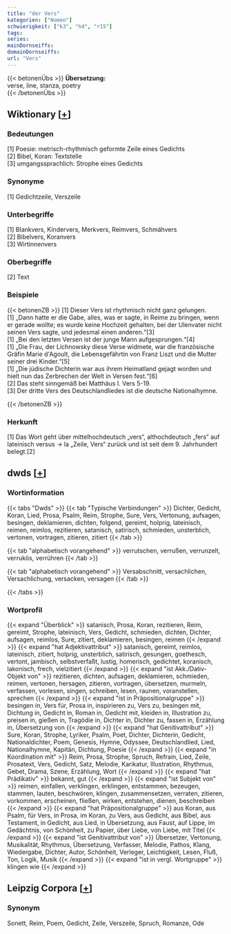 ```yaml
---
title: "der Vers"
kategorien: ["Nomen"]
schwierigkeit: ["k3", "h4", "r15"]
tags:
series:
mainDornseiffs:
domainDornseiffs:
url: "Vers"
---
```


{{< betonenÜbs >}}
**Übersetzung:**  
verse, line, stanza, poetry  
{{< /betonenÜbs >}}

## Wiktionary [[+](https://de.wiktionary.org/wiki/Vers)]

### Bedeutungen
[1] Poesie: metrisch-rhythmisch geformte Zeile eines Gedichts  
[2] Bibel, Koran: Textstelle  
[3] umgangssprachlich: Strophe eines Gedichts  

### Synonyme
[1] Gedichtzeile, Verszeile  

### Unterbegriffe
[1] Blankvers, Kindervers, Merkvers, Reimvers, Schmähvers  
[2] Bibelvers, Koranvers  
[3] Wirtinnenvers  

### Oberbegriffe
[2] Text  

### Beispiele
{{< betonenZB >}}
[1] Dieser Vers ist rhythmisch nicht ganz gelungen.  
[1] „Dann hatte er die Gabe, alles, was er sagte, in Reime zu bringen, wenn er gerade wollte; es wurde keine Hochzeit gehalten, bei der Ulenvater nicht seinen Vers sagte, und jedesmal einen anderen.“[3]  
[1] „Bei den letzten Versen ist der junge Mann aufgesprungen.“[4]  
[1] „Die Frau, der Lichnowsky diese Verse widmete, war die französische Gräfin Marie d'Agoult, die Lebensgefährtin von Franz Liszt und die Mutter seiner drei Kinder.“[5]  
[1] „Die jüdische Dichterin war aus ihrem Heimatland gejagt worden und hielt nun das Zerbrechen der Welt in Versen fest.“[6]  
[2] Das steht sinngemäß bei Matthäus I. Vers 5-19.  
[3] Der dritte Vers des Deutschlandliedes ist die deutsche Nationalhymne.  

{{< /betonenZB >}}
### Herkunft
[1] Das Wort geht über mittelhochdeutsch „vers“, althochdeutsch „fers“ auf lateinisch versus → la „Zeile, Vers“ zurück und ist seit dem 9. Jahrhundert belegt.[2]  



## dwds [[+](https://www.dwds.de/wb/Vers)]

### Wortinformation
{{< tabs "Dwds" >}}
{{< tab "Typische Verbindungen" >}}
Dichter, Gedicht, Koran, Lied, Prosa, Psalm, Reim, Strophe, Sure, Vers, Vertonung, aufsagen, besingen, deklamieren, dichten, folgend, gereimt, holprig, lateinisch, reimen, reimlos, rezitieren, satanisch, satirisch, schmieden, unsterblich, vertonen, vortragen, zitieren, zitiert
{{< /tab >}}

{{< tab "alphabetisch vorangehend" >}}
verrutschen, verrußen, verrunzelt, verrukös, verrühren
{{< /tab >}}

{{< tab "alphabetisch vorangehend" >}}
Versabschnitt, versachlichen, Versachlichung, versacken, versagen
{{< /tab >}}

{{< /tabs >}}

### Wortprofil
{{< expand "Überblick" >}} satanisch, Prosa, Koran, rezitieren, Reim, gereimt, Strophe, lateinisch, Vers, Gedicht, schmieden, dichten, Dichter, aufsagen, reimlos, Sure, zitiert, deklamieren, besingen, reimen {{< /expand >}}
{{< expand "hat Adjektivattribut" >}} satanisch, gereimt, reimlos, lateinisch, zitiert, holprig, unsterblich, satirisch, gesungen, goethesch, vertont, jambisch, selbstverfaßt, lustig, homerisch, gedichtet, koranisch, lakonisch, frech, vielzitiert {{< /expand >}}
{{< expand "ist Akk./Dativ-Objekt von" >}} rezitieren, dichten, aufsagen, deklamieren, schmieden, reimen, vertonen, hersagen, zitieren, vortragen, übersetzen, murmeln, verfassen, vorlesen, singen, schreiben, lesen, raunen, voranstellen, sprechen {{< /expand >}}
{{< expand "ist in Präpositionalgruppe" >}} besingen in, Vers für, Prosa in, inspirieren zu, Vers zu, besingen mit, Dichtung in, Gedicht in, Roman in, Gedicht mit, kleiden in, Illustration zu, preisen in, gießen in, Tragödie in, Dichter in, Dichter zu, fassen in, Erzählung in, Übersetzung von {{< /expand >}}
{{< expand "hat Genitivattribut" >}} Sure, Koran, Strophe, Lyriker, Psalm, Poet, Dichter, Dichterin, Gedicht, Nationaldichter, Poem, Genesis, Hymne, Odyssee, Deutschlandlied, Lied, Nationalhymne, Kapitän, Dichtung, Poesie {{< /expand >}}
{{< expand "in Koordination mit" >}} Reim, Prosa, Strophe, Spruch, Refrain, Lied, Zeile, Prosatext, Vers, Gedicht, Satz, Melodie, Karikatur, Illustration, Rhythmus, Gebet, Drama, Szene, Erzählung, Wort {{< /expand >}}
{{< expand "hat Prädikativ" >}} bekannt, gut {{< /expand >}}
{{< expand "ist Subjekt von" >}} reimen, einfallen, verklingen, erklingen, entstammen, bezeugen, stammen, lauten, beschwören, klingen, zusammensetzen, verraten, zitieren, vorkommen, erscheinen, fließen, wirken, entstehen, dienen, beschreiben {{< /expand >}}
{{< expand "hat Präpositionalgruppe" >}} aus Koran, aus Psalm, für Vers, in Prosa, im Koran, zu Vers, aus Gedicht, aus Bibel, aus Testament, in Gedicht, aus Lied, in Übersetzung, aus Faust, auf Lippe, im Gedächtnis, von Schönheit, zu Papier, über Liebe, von Liebe, mit Titel {{< /expand >}}
{{< expand "ist Genitivattribut von" >}} Übersetzer, Vertonung, Musikalität, Rhythmus, Übersetzung, Verfasser, Melodie, Pathos, Klang, Wiedergabe, Dichter, Autor, Schönheit, Verleger, Leichtigkeit, Lesen, Fluß, Ton, Logik, Musik {{< /expand >}}
{{< expand "ist in vergl. Wortgruppe" >}} klingen wie {{< /expand >}}

## Leipzig Corpora [[+](https://corpora.uni-leipzig.de/en/res?word=Vers&corpusId=deu_newscrawl-public_2018)]


### Synonym
Sonett, Reim, Poem, Gedicht, Zeile, Verszeile, Spruch, Romanze, Ode

